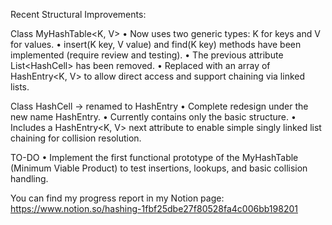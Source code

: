Recent Structural Improvements:

Class MyHashTable<K, V>
•	Now uses two generic types: K for keys and V for values.
•	insert(K key, V value) and find(K key) methods have been implemented (require review and testing).
•	The previous attribute List<HashCell<T>> has been removed.
•	Replaced with an array of HashEntry<K, V> to allow direct access and support chaining via linked lists.

Class HashCell → renamed to HashEntry
•	Complete redesign under the new name HashEntry.
•	Currently contains only the basic structure.
•	Includes a HashEntry<K, V> next attribute to enable simple singly linked list chaining for collision resolution.

TO-DO
•	Implement the first functional prototype of the MyHashTable (Minimum Viable Product) to test insertions, lookups, and basic collision handling.

You can find my progress report in my Notion page: https://www.notion.so/hashing-1fbf25dbe27f80528fa4c006bb198201
